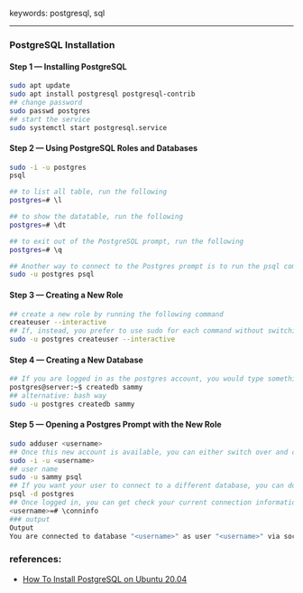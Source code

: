 keywords: postgresql, sql

--- 
### PostgreSQL Installation
#### Step 1 — Installing PostgreSQL 
```sh
sudo apt update
sudo apt install postgresql postgresql-contrib
## change password
sudo passwd postgres
## start the service
sudo systemctl start postgresql.service
```

#### Step 2 — Using PostgreSQL Roles and Databases
```sh
sudo -i -u postgres
psql

## to list all table, run the following
postgres=# \l

## to show the datatable, run the following
postgres=# \dt

## to exit out of the PostgreSQL prompt, run the following
postgres=# \q

## Another way to connect to the Postgres prompt is to run the psql command as the postgres account directly with sudo:
sudo -u postgres psql
```

#### Step 3 — Creating a New Role
```sh
## create a new role by running the following command
createuser --interactive
## If, instead, you prefer to use sudo for each command without switching from your normal account, run: 
sudo -u postgres createuser --interactive
```

#### Step 4 — Creating a New Database
```sh
## If you are logged in as the postgres account, you would type something like the following:
postgres@server:~$ createdb sammy
## alternative: bash way
sudo -u postgres createdb sammy
```

#### Step 5 — Opening a Postgres Prompt with the New Role
```sh
sudo adduser <username> 
## Once this new account is available, you can either switch over and connect to the database by running the following:
sudo -i -u <username>
## user name
sudo -u sammy psql
## If you want your user to connect to a different database, you can do so by specifying the database like the following: 
psql -d postgres
## Once logged in, you can get check your current connection information by running:
<username>=# \conninfo
### output
Output
You are connected to database "<username>" as user "<username>" via socket in "/var/run/postgresql" at port "5432".
```



### references:
  * [How To Install PostgreSQL on Ubuntu 20.04](https://www.digitalocean.com/community/tutorials/how-to-install-postgresql-on-ubuntu-20-04-quickstart)